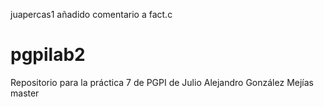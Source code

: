  juapercas1
añadido comentario a fact.c

# pgpilab2
Repositorio para la práctica 7 de PGPI de Julio Alejandro González Mejías
 master
